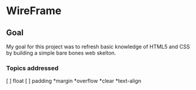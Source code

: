 # WireFrame

## Goal
My goal for this project was to refresh basic knowledge of HTML5 and CSS by building a simple bare bones web skelton. 

### Topics addressed 
[ ] float
[ ] padding
*margin
*overflow
*clear
*text-align



